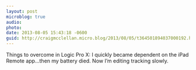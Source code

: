 ```yaml
---
layout: post
microblog: true
audio: 
photo: 
date: 2013-08-05 15:43:18 -0600
guid: http://craigmcclellan.micro.blog/2013/08/05/t364501894037000192.html
---
```

Things to overcome in Logic Pro X: I quickly became dependent on the iPad Remote app…then my battery died. Now I’m editing tracking slowly.
